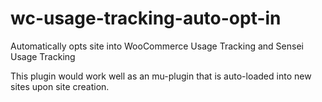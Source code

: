 # wc-usage-tracking-auto-opt-in
Automatically opts site into WooCommerce Usage Tracking and Sensei Usage Tracking

This plugin would work well as an mu-plugin that is auto-loaded into new sites upon site creation.

